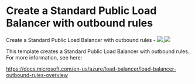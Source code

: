 # Create a Standard Public Load Balancer with outbound rules

Create a Standard Public Load Balancer with outbound rules  - <a href="https://portal.azure.com/#create/Microsoft.Template/uri/https%3A%2F%2Fraw.githubusercontent.com%2FJamesDLD%2FAzureRm-Template%2Fmaster%2FCreate-AzureRmLoadBalancerOutboundRules%2Fazuredeploy.json" target="_blank">
    <img src="http://azuredeploy.net/deploybutton.png"/>
</a>
<a href="http://armviz.io/#/?load=https%3A%2F%2Fraw.githubusercontent.com%2FJamesDLD%2FAzureRm-Template%2Fmaster%2FCreate-AzureRmLoadBalancerOutboundRules%2Fazuredeploy.json" target="_blank">
    <img src="http://armviz.io/visualizebutton.png"/>
</a>

This template creates a Standard Public Load Balancer with outbound rules. For more information, see here:

https://docs.microsoft.com/en-us/azure/load-balancer/load-balancer-outbound-rules-overview